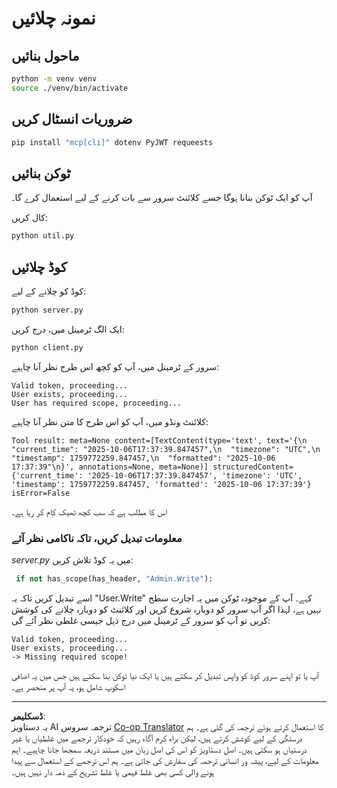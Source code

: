<!--
CO_OP_TRANSLATOR_METADATA:
{
  "original_hash": "fd28e690667b8ad84bb153cb025cfd73",
  "translation_date": "2025-10-07T01:15:33+00:00",
  "source_file": "03-GettingStarted/11-simple-auth/solution/python/README.md",
  "language_code": "ur"
}
-->
# نمونہ چلائیں

## ماحول بنائیں

```sh
python -m venv venv
source ./venv/bin/activate
```

## ضروریات انسٹال کریں

```sh
pip install "mcp[cli]" dotenv PyJWT requeests
```

## ٹوکن بنائیں

آپ کو ایک ٹوکن بنانا ہوگا جسے کلائنٹ سرور سے بات کرنے کے لیے استعمال کرے گا۔

کال کریں:

```sh
python util.py
```

## کوڈ چلائیں

کوڈ کو چلانے کے لیے:

```sh
python server.py
```

ایک الگ ٹرمینل میں، درج کریں:

```sh
python client.py
```

سرور کے ٹرمینل میں، آپ کو کچھ اس طرح نظر آنا چاہیے:

```text
Valid token, proceeding...
User exists, proceeding...
User has required scope, proceeding...
```

کلائنٹ ونڈو میں، آپ کو اس طرح کا متن نظر آنا چاہیے:

```text
Tool result: meta=None content=[TextContent(type='text', text='{\n  "current_time": "2025-10-06T17:37:39.847457",\n  "timezone": "UTC",\n  "timestamp": 1759772259.847457,\n  "formatted": "2025-10-06 17:37:39"\n}', annotations=None, meta=None)] structuredContent={'current_time': '2025-10-06T17:37:39.847457', 'timezone': 'UTC', 'timestamp': 1759772259.847457, 'formatted': '2025-10-06 17:37:39'} isError=False
```

اس کا مطلب ہے کہ سب کچھ ٹھیک کام کر رہا ہے۔

### معلومات تبدیل کریں، تاکہ ناکامی نظر آئے

*server.py* میں یہ کوڈ تلاش کریں:

```python
 if not has_scope(has_header, "Admin.Write"):
```

اسے تبدیل کریں تاکہ یہ "User.Write" کہے۔ آپ کے موجودہ ٹوکن میں یہ اجازت سطح نہیں ہے، لہذا اگر آپ سرور کو دوبارہ شروع کریں اور کلائنٹ کو دوبارہ چلانے کی کوشش کریں تو آپ کو سرور کے ٹرمینل میں درج ذیل جیسی غلطی نظر آئے گی:

```text
Valid token, proceeding...
User exists, proceeding...
-> Missing required scope!
```

آپ یا تو اپنے سرور کوڈ کو واپس تبدیل کر سکتے ہیں یا ایک نیا ٹوکن بنا سکتے ہیں جس میں یہ اضافی اسکوپ شامل ہو، یہ آپ پر منحصر ہے۔

---

**ڈسکلیمر**:  
یہ دستاویز AI ترجمہ سروس [Co-op Translator](https://github.com/Azure/co-op-translator) کا استعمال کرتے ہوئے ترجمہ کی گئی ہے۔ ہم درستگی کے لیے کوشش کرتے ہیں، لیکن براہ کرم آگاہ رہیں کہ خودکار ترجمے میں غلطیاں یا غیر درستیاں ہو سکتی ہیں۔ اصل دستاویز کو اس کی اصل زبان میں مستند ذریعہ سمجھا جانا چاہیے۔ اہم معلومات کے لیے، پیشہ ور انسانی ترجمہ کی سفارش کی جاتی ہے۔ ہم اس ترجمے کے استعمال سے پیدا ہونے والی کسی بھی غلط فہمی یا غلط تشریح کے ذمہ دار نہیں ہیں۔